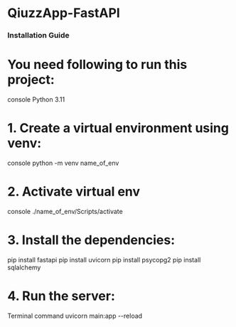 # QiuzzApp-FastAPI
### Installation Guide

# You need following to run this project:
console
 Python 3.11

# 1. Create a virtual environment using venv:

console
python -m venv name_of_env


# 2. Activate virtual env

console
./name_of_env/Scripts/activate


# 3. Install the dependencies:
   pip install fastapi
   pip install uvicorn
   pip install  psycopg2
   pip install sqlalchemy

# 4. Run the server:
Terminal command
uvicorn main:app --reload 

